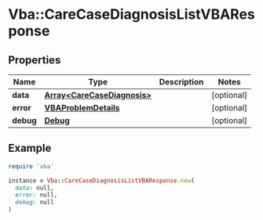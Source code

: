 # Vba::CareCaseDiagnosisListVBAResponse

## Properties

| Name | Type | Description | Notes |
| ---- | ---- | ----------- | ----- |
| **data** | [**Array&lt;CareCaseDiagnosis&gt;**](CareCaseDiagnosis.md) |  | [optional] |
| **error** | [**VBAProblemDetails**](VBAProblemDetails.md) |  | [optional] |
| **debug** | [**Debug**](Debug.md) |  | [optional] |

## Example

```ruby
require 'vba'

instance = Vba::CareCaseDiagnosisListVBAResponse.new(
  data: null,
  error: null,
  debug: null
)
```

